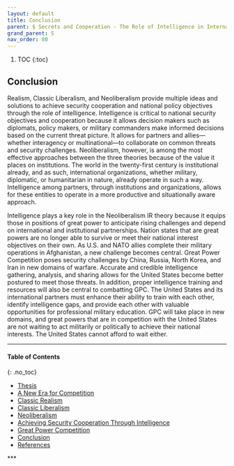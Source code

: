 ```yaml
---
layout: default
title: Conclusion   
parent: § Secrets and Cooperation - The Role of Intelligence in International Relations Theory    
grand_parent: S
nav_order: 80 
---
```

<style>
.dont-break-out {
  /* These are technically the same, but use both */
  overflow-wrap: break-word;
  word-wrap: break-word;

     -ms-word-break: break-all;
  /* This is the dangerous one in WebKit, as it breaks things wherever */
  word-break: break-all;
  /* Instead use this non-standard one: */
  word-break: break-word;
}

.youtube-container {
    position: relative;
    width: 100%;
    height: 0;
    padding-bottom: 56.25%;
}
.youtube-video {
    position: absolute;
    top: 0;
    left: 0;
    width: 100%;
    height: 100%;
}

</style>

<div class="dont-break-out" markdown="1">

1. TOC
{:toc}

## Conclusion
Realism, Classic Liberalism, and Neoliberalism provide multiple ideas and solutions to achieve security cooperation and national policy objectives through the role of intelligence. Intelligence is critical to national security objectives and cooperation because it allows decision makers such as diplomats, policy makers, or military commanders make informed decisions based on the current threat picture. It allows for partners and allies—whether interagency or multinational—to collaborate on common threats and security challenges. Neoliberalism, however, is among the most effective approaches between the three theories because of the value it places on institutions. The world in the twenty-first century is institutional already, and as such, international organizations, whether military, diplomatic, or humanitarian in nature, already operate in such a way. Intelligence among partners, through institutions and organizations, allows for these entities to operate in a more productive and situationally aware approach.

Intelligence plays a key role in the Neoliberalism IR theory because it equips those in positions of great power to anticipate rising challenges and depend on international and institutional partnerships. Nation states that are great powers are no longer able to survive or meet their national interest objectives on their own. As U.S. and NATO allies complete their military operations in Afghanistan, a new challenge becomes central. Great Power Competition poses security challenges by China, Russia, North Korea, and Iran in new domains of warfare. Accurate and credible intelligence gathering, analysis, and sharing allows for the United States become better postured to meet those threats. In addition, proper intelligence training and resources will also be central to combatting GPC. The United States and its international partners must enhance their ability to train with each other, identify intelligence gaps, and provide each other with valuable opportunities for professional military education. GPC will take place in new domains, and great powers that are in competition with the United States are not waiting to act militarily or politically to achieve their national interests. The United States cannot afford to wait either.

***

#### Table of Contents
{: .no_toc}

<ul><li> <a href="/docs/S/Secrets-and-Cooperation-The-Role-of-Intelligence-in-International-Relations-Theory-1/">
Thesis</a></li><li> <a href="/docs/S/Secrets-and-Cooperation-The-Role-of-Intelligence-in-International-Relations-Theory-2/">
A New Era for Competition</a></li><li> <a href="/docs/S/Secrets-and-Cooperation-The-Role-of-Intelligence-in-International-Relations-Theory-3/">
Classic Realism</a></li><li> <a href="/docs/S/Secrets-and-Cooperation-The-Role-of-Intelligence-in-International-Relations-Theory-4/">
Classic Liberalism</a></li><li> <a href="/docs/S/Secrets-and-Cooperation-The-Role-of-Intelligence-in-International-Relations-Theory-5/">
Neoliberalism</a></li><li> <a href="/docs/S/Secrets-and-Cooperation-The-Role-of-Intelligence-in-International-Relations-Theory-6/">
Achieving Security Cooperation Through Intelligence</a></li><li> <a href="/docs/S/Secrets-and-Cooperation-The-Role-of-Intelligence-in-International-Relations-Theory-7/">
Great Power Competition</a></li><li> <a href="/docs/S/Secrets-and-Cooperation-The-Role-of-Intelligence-in-International-Relations-Theory-8/">
Conclusion</a></li><li> <a href="/docs/S/Secrets-and-Cooperation-The-Role-of-Intelligence-in-International-Relations-Theory-9/">
References</a></li></ul>
***

</div>
